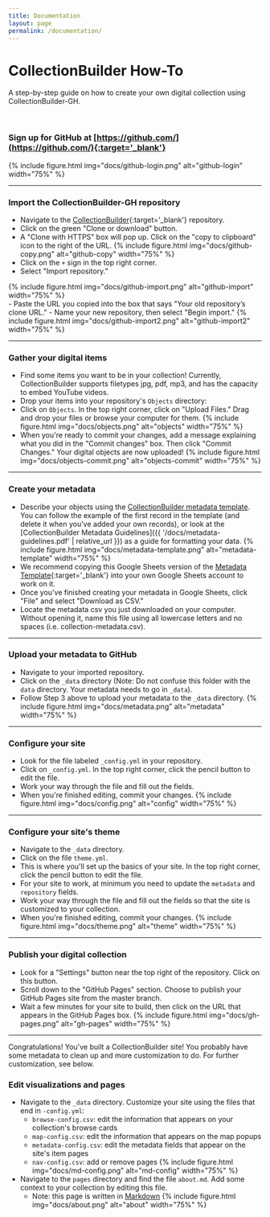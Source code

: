 ```yaml
---
title: Documentation
layout: page
permalink: /documentation/
---
```


# CollectionBuilder How-To

A step-by-step guide on how to create your own digital collection using CollectionBuilder-GH.

<br>

### Sign up for GitHub at [https://github.com/](https://github.com/){:target='_blank'}

{% include figure.html img="docs/github-login.png" alt="github-login" width="75%" %}

---

### Import the CollectionBuilder-GH repository
- Navigate to the [CollectionBuilder](https://github.com/CollectionBuilder/collectionbuilder-gh){:target='_blank'} repository.
- Click on the green "Clone or download" button.
- A "Clone with HTTPS" box will pop up. Click on the "copy to clipboard" icon to the right of the URL.
{% include figure.html img="docs/github-copy.png" alt="github-copy" width="75%" %}
- Click on the `+` sign in the top right corner.
- Select "Import repository."
<div class="text-center">{% include figure.html img="docs/github-import.png" alt="github-import" width="75%" %}</div>
- Paste the URL you copied into the box that says "Your old repository’s clone URL."
- Name your new repository, then select "Begin import."
{% include figure.html img="docs/github-import2.png" alt="github-import2" width="75%" %}

---

### Gather your digital items
- Find some items you want to be in your collection! Currently, CollectionBuilder supports filetypes jpg, pdf, mp3, and has the capacity to embed YouTube videos.
- Drop your items into your repository's `Objects` directory:
- Click on `Objects`. In the top right corner, click on "Upload Files." Drag and drop your files or browse your computer for them. 
{% include figure.html img="docs/objects.png" alt="objects" width="75%" %}
- When you're ready to commit your changes, add a message explaining what you did in the "Commit changes" box. Then click "Commit Changes." Your digital objects are now uploaded!
{% include figure.html img="docs/objects-commit.png" alt="objects-commit" width="75%" %}

---

### Create your metadata
- Describe your objects using the [CollectionBuilder metadata template](https://docs.google.com/spreadsheets/d/1Uv9ytll0hysMOH1j-VL1lZx6PWvc1zf3L35sK_4IuzI/edit#gid=0). You can follow the example of the first record in the template (and delete it when you've added your own records), or look at the [CollectionBuilder Metadata Guidelines]({{ '/docs/metadata-guidelines.pdf' | relative_url }}) as a guide for formatting your data.
{% include figure.html img="docs/metadata-template.png" alt="metadata-template" width="75%" %}
- We recommend copying this Google Sheets version of the [Metadata Template](https://docs.google.com/spreadsheets/d/1Uv9ytll0hysMOH1j-VL1lZx6PWvc1zf3L35sK_4IuzI/edit#gid=0){:target='_blank'} into your own Google Sheets account to work on it.
- Once you've finished creating your metadata in Google Sheets, click "File" and select "Download as CSV."
- Locate the metadata csv you just downloaded on your computer. Without opening it, name this file using all lowercase letters and no spaces (i.e. collection-metadata.csv). 

---

### Upload your metadata to GitHub
- Navigate to your imported repository.
- Click on the `_data` directory (Note: Do not confuse this folder with the `data` directory. Your metadata needs to go in `_data`).
- Follow Step 3 above to upload your metadata to the `_data` directory.
{% include figure.html img="docs/metadata.png" alt="metadata" width="75%" %}

---

### Configure your site
- Look for the file labeled `_config.yml` in your repository.
- Click on `_config.yml`. In the top right corner, click the pencil button to edit the file.
- Work your way through the file and fill out the fields.
- When you're finished editing, commit your changes.
{% include figure.html img="docs/config.png" alt="config" width="75%" %}

---

### Configure your site's theme
- Navigate to the `_data` directory.
- Click on the file `theme.yml`.
- This is where you'll set up the basics of your site. In the top right corner, click the pencil button to edit the file.
- For your site to work, at minimum you need to update the `metadata` and `repository` fields.
- Work your way through the file and fill out the fields so that the site is customized to your collection.
- When you're finished editing, commit your changes.
{% include figure.html img="docs/theme.png" alt="theme" width="75%" %}

---

### Publish your digital collection
- Look for a "Settings" button near the top right of the repository. Click on this button.
- Scroll down to the "GitHub Pages" section. Choose to publish your GitHub Pages site from the master branch.
- Wait a few minutes for your site to build, then click on the URL that appears in the GitHub Pages box.
{% include figure.html img="docs/gh-pages.png" alt="gh-pages" width="75%" %}

---

Congratulations! You've built a CollectionBuilder site! You probably have some metadata to clean up and more customization to do. For further customization, see below.

### Edit visualizations and pages
- Navigate to the `_data` directory. Customize your site using the files that end in `-config.yml`:
    - `browse-config.csv`: edit the information that appears on your collection's browse cards
    - `map-config.csv`: edit the information that appears on the map popups
    - `metadata-config.csv`: edit the metadata fields that appear on the site's item pages
    - `nav-config.csv`: add or remove pages
{% include figure.html img="docs/md-config.png" alt="md-config" width="75%" %}
- Navigate to the `pages` directory and find the file `about.md`. Add some context to your collection by editing this file.
    - Note: this page is written in [Markdown](https://guides.github.com/features/mastering-markdown/)
{% include figure.html img="docs/about.png" alt="about" width="75%" %}